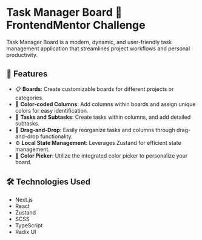 # Task Manager Board 🚀 FrontendMentor Challenge

Task Manager Board is a modern, dynamic, and user-friendly task management application that streamlines project workflows and personal productivity.

## 🌟 Features

- 📋 **Boards**: Create customizable boards for different projects or categories.
- 🎨 **Color-coded Columns**: Add columns within boards and assign unique colors for easy identification.
- 📝 **Tasks and Subtasks**: Create tasks within columns, and add detailed subtasks.
- 🔀 **Drag-and-Drop**: Easily reorganize tasks and columns through drag-and-drop functionality.
- ⚙️ **Local State Management**: Leverages Zustand for efficient state management.
- 🌈 **Color Picker**: Utilize the integrated color picker to personalize your board.

## 🛠️ Technologies Used

- Next.js
- React
- Zustand
- SCSS
- TypeScript
- Radix UI
